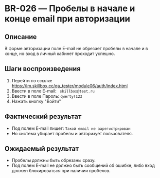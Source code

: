 # BR-026 — Пробелы в начале и конце email при авторизации

## Описание
В форме авторизации поле E-mail не обрезает пробелы в начале и в конце, но вход в личный кабинет проходит успешно.

## Шаги воспроизведения
1. Перейти по ссылке https://lm.skillbox.cc/qa_tester/module06/auth/index.html
2. Ввести в поле E-mail: `  skillbox@test.ru     `
3. Ввести в поле Пароль: `qwerty!123`
4. Нажать кнопку "Войти"

## Фактический результат
- Под полем E-mail пишет: `Такой email не зарегистрирован`
- Но система убирает пробелы и авторизует пользователя.

## Ожидаемый результат
- Пробелы должны быть обрезаны сразу.
- Под полем E-mail не должно быть сообщений об ошибке, либо вход должен блокироваться при наличии пробелов.
